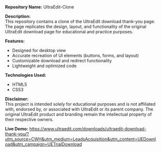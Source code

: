 

**Repository Name:** UltraEdit-Clone  

**Description:**  
This repository contains a clone of the UltraEdit download thank-you page. The page replicates the design, layout, and functionality of the original UltraEdit download page for educational and practice purposes.  

**Features:**  
- Designed for desktop  view  
- Accurate recreation of UI elements (buttons, forms, and layout)  
- Customizable download and redirect functionality  
- Lightweight and optimized code  

**Technologies Used:**  
- HTML5  
- CSS3  

**Disclaimer:**  
This project is intended solely for educational purposes and is not affiliated with, endorsed by, or associated with UltraEdit or its parent company. The original UltraEdit product and branding remain the intellectual property of their respective owners.  

**Live Demo:** https://www.ultraedit.com/downloads/ultraedit-download-thank-you/?utm_source=CWH&utm_medium=LeadsAcquisition&utm_content=UEDownload&utm_campaign=UETrialDownload  
